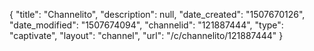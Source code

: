 {
    "title": "Channelito",
    "description": null,
    "date_created": "1507670126",
    "date_modified": "1507674094",
    "channelid": "121887444",
    "type": "captivate",
    "layout": "channel",
    "url": "\/c\/channelito\/121887444"
}